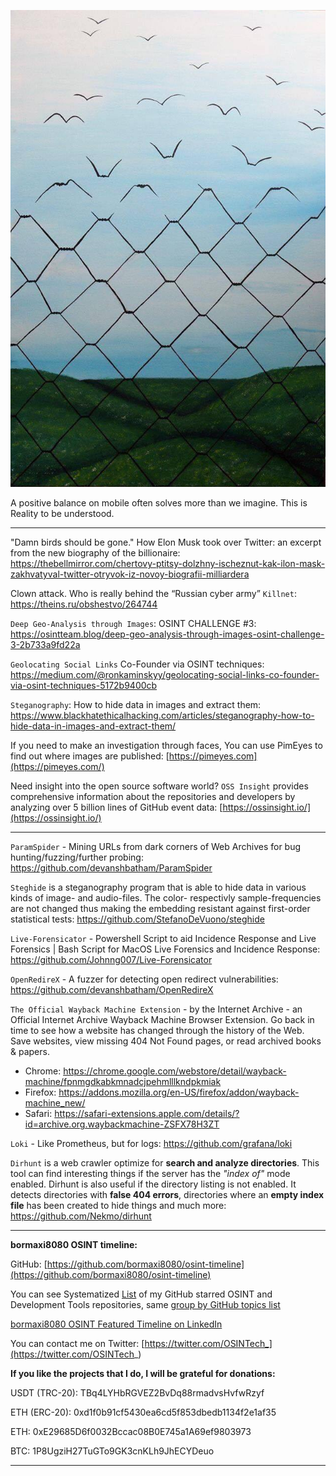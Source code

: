 ![alt text](img/23.jpg)

A positive balance on mobile often solves more than we imagine. This is Reality to be understood.

----

"Damn birds should be gone." How Elon Musk took over Twitter: an excerpt from the new biography of the billionaire: https://thebellmirror.com/chertovy-ptitsy-dolzhny-ischeznut-kak-ilon-mask-zakhvatyval-twitter-otryvok-iz-novoy-biografii-milliardera

Clown attack. Who is really behind the “Russian cyber army” ```Killnet```: https://theins.ru/obshestvo/264744

```Deep Geo-Analysis through Images```: OSINT CHALLENGE #3: https://osintteam.blog/deep-geo-analysis-through-images-osint-challenge-3-2b733a9fd22a

```Geolocating Social Links``` Co-Founder via OSINT techniques: https://medium.com/@ronkaminskyy/geolocating-social-links-co-founder-via-osint-techniques-5172b9400cb

```Steganography```: How to hide data in images and extract them: https://www.blackhatethicalhacking.com/articles/steganography-how-to-hide-data-in-images-and-extract-them/

If you need to make an investigation through faces, You can use PimEyes to find out where images are published: [https://pimeyes.com](https://pimeyes.com/)

Need insight into the open source software world? ```OSS Insight``` provides comprehensive information about the repositories and developers by analyzing over 5 billion lines of GitHub event data: [https://ossinsight.io/](https://ossinsight.io/)

----

```ParamSpider``` - Mining URLs from dark corners of Web Archives for bug hunting/fuzzing/further probing: https://github.com/devanshbatham/ParamSpider

```Steghide``` is a steganography program that is able to hide data in various kinds
of image- and audio-files. The color- respectivly sample-frequencies are not
changed thus making the embedding resistant against first-order statistical
tests: https://github.com/StefanoDeVuono/steghide

```Live-Forensicator``` - Powershell Script to aid Incidence Response and Live Forensics | Bash Script for MacOS Live Forensics and Incidence Response: https://github.com/Johnng007/Live-Forensicator

```OpenRedireX``` - A fuzzer for detecting open redirect vulnerabilities: https://github.com/devanshbatham/OpenRedireX

```The Official Wayback Machine Extension``` - by the Internet Archive - an Official Internet Archive Wayback Machine Browser Extension. Go back in time to see how a website has changed through the history of the Web. Save websites, view missing 404 Not Found pages, or read archived books & papers.

- Chrome: https://chrome.google.com/webstore/detail/wayback-machine/fpnmgdkabkmnadcjpehmlllkndpkmiak
- Firefox: https://addons.mozilla.org/en-US/firefox/addon/wayback-machine_new/
- Safari: https://safari-extensions.apple.com/details/?id=archive.org.waybackmachine-ZSFX78H3ZT

```Loki``` - Like Prometheus, but for logs: https://github.com/grafana/loki

```Dirhunt``` is a web crawler optimize for **search and analyze directories**. This tool can find interesting things if the server has the _"index of"_ mode enabled. Dirhunt is also useful if the directory listing is not enabled. It detects directories with **false 404 errors**, directories where an **empty index file** has been created to hide things and much more: https://github.com/Nekmo/dirhunt

----

**bormaxi8080 OSINT timeline:**

GitHub: [https://github.com/bormaxi8080/osint-timeline](https://github.com/bormaxi8080/osint-timeline)

You can see Systematized [List](https://github.com/bormaxi8080/github-starred-repos-builder/blob/main/starred_repos.md) of my GitHub starred OSINT and Development Tools repositories, same [group by GitHub topics list](https://github.com/bormaxi8080/starred)

[bormaxi8080 OSINT Featured Timeline on LinkedIn](https://www.linkedin.com/in/osintech/details/featured/)

You can contact me on Twitter: [https://twitter.com/OSINTech_](https://twitter.com/OSINTech_)

**If you like the projects that I do, I will be grateful for donations:**

USDT (TRC-20): TBq4LYHbRGVEZ2BvDq88rmadvsHvfwRzyf

ETH (ERC-20): 0xd1f0b91cf5430ea6cd5f853dbedb1134f2e1af35

ETH: 0xE29685D6f0032Bccac08B0E745a1A69ef9803973

BTC: 1P8UgziH27TuGTo9GK3cnKLh9JhECYDeuo

----
